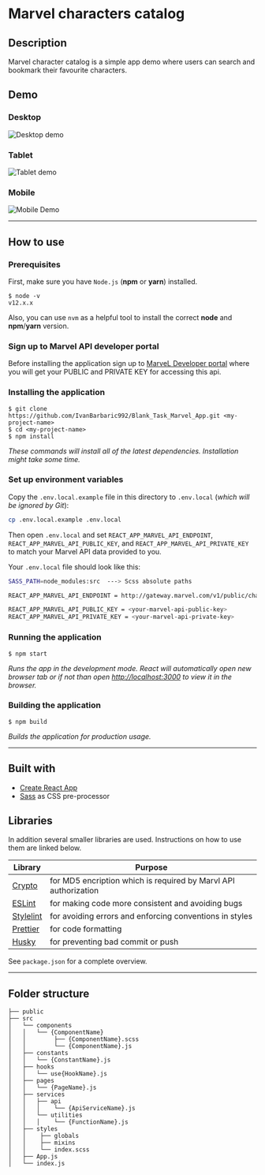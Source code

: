 # Marvel characters catalog

## Description

Marvel character catalog is a simple app demo where users can search and bookmark their favourite characters.

## Demo

### Desktop

![Desktop demo](./public/desktop_demo.PNG)

### Tablet

![Tablet demo](./public/tablet_demo.PNG)

### Mobile

![Mobile Demo](./public/mobile_demo.PNG)

---

## How to use

### Prerequisites

First, make sure you have `Node.js` (**npm** or **yarn**) installed.

```
$ node -v
v12.x.x
```

Also, you can use `nvm` as a helpful tool to install the correct **node** and **npm**/**yarn** version.

### Sign up to Marvel API developer portal

Before installing the application sign up to [MarveL Developer portal](https://developer.marvel.com/) where you will get your PUBLIC and PRIVATE KEY for accessing this api.

### Installing the application

```
$ git clone https://github.com/IvanBarbaric992/Blank_Task_Marvel_App.git <my-project-name>
$ cd <my-project-name>
$ npm install
```

_These commands will install all of the latest dependencies. Installation might take some time._

### Set up environment variables

Copy the `.env.local.example` file in this directory to `.env.local` (_which will be ignored by Git_):

```bash
cp .env.local.example .env.local
```

Then open `.env.local` and set `REACT_APP_MARVEL_API_ENDPOINT`, `REACT_APP_MARVEL_API_PUBLIC_KEY`, and `REACT_APP_MARVEL_API_PRIVATE_KEY` to match your Marvel API data provided to you.

Your `.env.local` file should look like this:

```bash
SASS_PATH=node_modules:src  ---> Scss absolute paths

REACT_APP_MARVEL_API_ENDPOINT = http://gateway.marvel.com/v1/public/characters

REACT_APP_MARVEL_API_PUBLIC_KEY = <your-marvel-api-public-key>
REACT_APP_MARVEL_API_PRIVATE_KEY = <your-marvel-api-private-key>
```

### Running the application

```
$ npm start
```

_Runs the app in the development mode. React will automatically open new browser tab or if not than open [http://localhost:3000](http://localhost:3000) to view it in the browser._

### Building the application

```
$ npm build
```

_Builds the application for production usage._

---

## Built with

- [Create React App](https://github.com/facebook/create-react-app)
- [Sass](https://github.com/sass/dart-sass) as CSS pre-processor

## Libraries

In addition several smaller libraries are used. Instructions on how to use them are linked below.

| Library                                             | Purpose                                                         |
| --------------------------------------------------- | --------------------------------------------------------------- |
| [Crypto](https://github.com/brix/crypto-js)         | for MD5 encription which is required by Marvl API authorization |
| [ESLint](https://github.com/eslint/eslint)          | for making code more consistent and avoiding bugs               |
| [Stylelint](https://github.com/stylelint/stylelint) | for avoiding errors and enforcing conventions in styles         |
| [Prettier](https://github.com/prettier/prettier)    | for code formatting                                             |
| [Husky](https://github.com/typicode/husky)          | for preventing bad commit or push                               |

See `package.json` for a complete overview.

---

## Folder structure

```
├── public
├── src
│   └── components
│   │   └── {ComponentName}
│   │        ├── {ComponentName}.scss
│   │        └── {ComponentName}.js
│   ├── constants
│   │   └── {ConstantName}.js
│   ├── hooks
│   │   └── use{HookName}.js
│   ├── pages
│   │   └── {PageName}.js
│   ├── services
│   │   ├── api
│   │   │    └── {ApiServiceName}.js
│   │   └── utilities
│   │   │    └── {FunctionName}.js
│   ├── styles
│   │    ├── globals
│   │    ├── mixins
│   │    └── index.scss
│   ├── App.js
│   └── index.js
```
